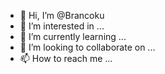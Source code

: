 - 👋 Hi, I’m @Brancoku
- 👀 I’m interested in ...
- 🌱 I’m currently learning ...
- 💞️ I’m looking to collaborate on ...
- 📫 How to reach me ...

<!---
Brancoku/Brancoku is a ✨ special ✨ repository because its `README.md` (this file) appears on your GitHub profile.
You can click the Preview link to take a look at your changes.
--->

